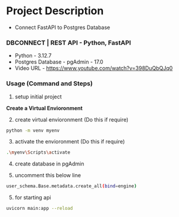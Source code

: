 # Project Description
- Connect FastAPI to Postgres Database

### DBCONNECT | REST API - Python, FastAPI
- Python - 3.12.7
- Postgres Database - pgAdmin - 17.0
- Video URL - https://www.youtube.com/watch?v=398DuQbQJq0


### Usage (Command and Steps)

1. setup initial project

**Create a Virtual Envioronment**

2. create virtual envioronment (Do this if require)
```bash
python -m venv myenv
```
3. activate the envioronment (Do this if require)
```bash
.\myenv\Scripts\activate
```

4. create database in pgAdmin

5. uncomment this below line
```bash
user_schema.Base.metadata.create_all(bind=engine)
```

5. for starting api
```bash
uvicorn main:app --reload
```